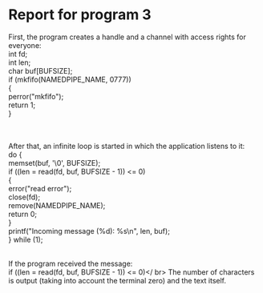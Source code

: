 # Report for program 3

First, the program creates a handle and a channel with access rights for everyone: </br>
int fd; </br>
int len;</br>
char buf[BUFSIZE];</br>
if (mkfifo(NAMEDPIPE_NAME, 0777))</br>
{ </br>
perror("mkfifo");</br>
return 1;</br>
}</br>
</br></br>

After that, an infinite loop is started in which the application listens to it: </br>
do {</br>
memset(buf, '\0', BUFSIZE);</br>
if ((len = read(fd, buf, BUFSIZE - 1)) <= 0) </br>
{</br>
error("read error");</br>
close(fd);</br>
remove(NAMEDPIPE_NAME);</br>
return 0;</br>
}</br>
printf("Incoming message (%d): %s\n", len, buf);</br>
} while (1);</br></br>

If the program received the message: </br>
if ((len = read(fd, buf, BUFSIZE - 1)) <= 0)</ br>
The number of characters is output (taking into account the terminal zero) and the text itself.</br></br>

